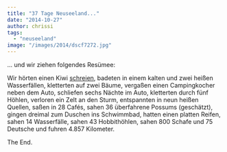 ```yaml
---
title: "37 Tage Neuseeland..."
date: "2014-10-27"
author: chrissi
tags: 
  - "neuseeland"
image: "/images/2014/dscf7272.jpg"
---
```


... und wir ziehen folgendes Resümee:

Wir hörten einen Kiwi [schreien](http://www.doc.govt.nz/Documents/conservation/native-animals/birds/kiwi-cd/male-ni-brown-kiwi.mp3), badeten in einem kalten und zwei heißen Wasserfällen, kletterten auf zwei Bäume, vergaßen einen Campingkocher neben dem Auto, schliefen sechs Nächte im Auto, kletterten durch fünf Höhlen, verloren ein Zelt an den Sturm, entspannten in neun heißen Quellen, saßen in 28 Cafés, sahen 36 überfahrene Possums (geschätzt), gingen dreimal zum Duschen ins Schwimmbad, hatten einen platten Reifen, sahen 14 Wasserfälle, sahen 43 Hobbithöhlen, sahen 800 Schafe und 75 Deutsche und fuhren 4.857 Kilometer.

The End.
